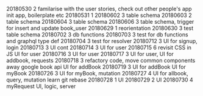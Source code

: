 20180530  2
familarise with the user stories, check out other people's app
init app, boilerplate etc
20180531  1
20180602  3
table schema
20180603  2
table schema
20180604  3
table schema
20180606  3
table schema, trigger for insert and update book_user
20180629  1
reorientation
20180630  3
test table schema
20180702  3
db functions
20180703  3
test for db functions and graphql type def
20180704  3
test for resolver
20180712  3
UI for signup, login
20180713  3
UI cont
20180714  3
UI for user
20180715  6
revisit CSS in JS
UI for user
20180716  3
UI for user
20180717  3
UI for user, UI for addbook, requests
20180718  3
refactory code, move common components away
google book api
UI for addBook
20180719  3
UI for addBook
UI for myBook
20180726  3
UI for myBook, mutation
20180727  4
UI for allbook, query, mutation
learn git rebase
20180728  1
UI
20180729  2
UI
20180730  4
myRequest UI, logic, server